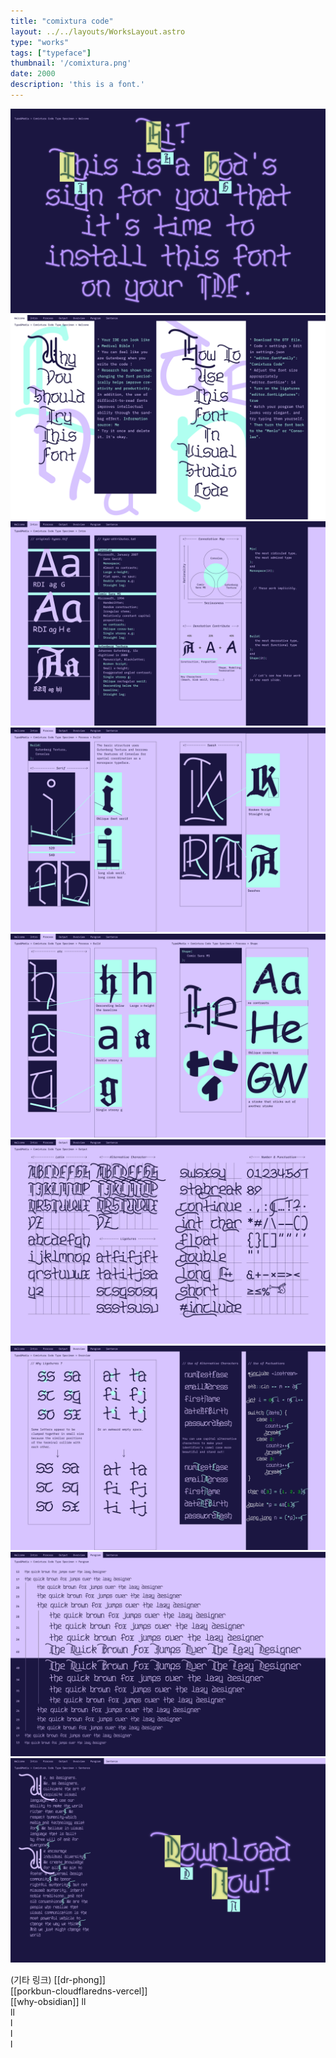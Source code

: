 ```yaml
---
title: "comixtura code"
layout: ../../layouts/WorksLayout.astro
type: "works"
tags: ["typeface"]
thumbnail: '/comixtura.png'
date: 2000
description: 'this is a font.'
---
```


![comixtura-code_1](../../assets/comixtura_code_1.png)
![comixtura-code_2](../../assets/comixtura_code_2.png)
![comixtura-code_3](../../assets/comixtura_code_3.png)
![comixtura-code_4](../../assets/comixtura_code_4.png)
![comixtura-code_5](../../assets/comixtura_code_5.png)
![comixtura-code_6](../../assets/comixtura_code_6.png)
![comixtura-code_7](../../assets/comixtura_code_7.png)
![comixtura-code_8](../../assets/comixtura_code_8.png)
![comixtura-code_9](../../assets/comixtura_code_9.png)


(기타 링크)
[[dr-phong]]  
[[porkbun-cloudflaredns-vercel]]  
[[why-obsidian]]
ll  
ll  
l  
l  
l  

